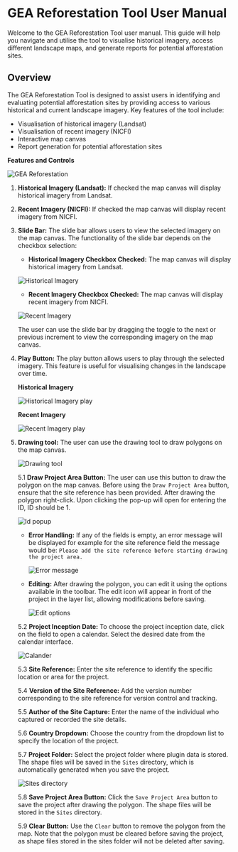 # GEA Reforestation Tool User Manual

Welcome to the GEA Reforestation Tool user manual. This guide will help you navigate and utilise the tool to visualise historical imagery, access different landscape maps, and generate reports for potential afforestation sites.

## Overview

The GEA Reforestation Tool is designed to assist users in identifying and evaluating potential afforestation sites by providing access to various historical and current landscape imagery. Key features of the tool include:

- Visualisation of historical imagery (Landsat)
- Visualisation of recent imagery (NICFI)
- Interactive map canvas
- Report generation for potential afforestation sites


**Features and Controls**

![GEA Reforestation](./img/complete-gea-reforestation-1.png)

1. **Historical Imagery (Landsat):** If checked the map canvas will display historical imagery from Landsat.

2. **Recent Imagery (NICFI):** If checked the map canvas will display recent imagery from NICFI.

3. **Slide Bar:** The slide bar allows users to view the selected imagery on the map canvas. The functionality of the slide bar depends on the checkbox selection:

    - **Historical Imagery Checkbox Checked:** The map canvas will display historical imagery from Landsat.

    ![Historical Imagery](./img/complete-gea-reforestation-2.png)

    - **Recent Imagery Checkbox Checked:** The map canvas will display recent imagery from NICFI.

    ![Recent Imagery](./img/complete-gea-reforestation-3.png)


    The user can use the slide bar by dragging the toggle to the next or previous increment to view the corresponding imagery on the map canvas.

4. **Play Button:** The play button allows users to play through the selected imagery. This feature is useful for visualising changes in the landscape over time.

    **Historical Imagery**

    ![Historical Imagery play](./img/Landsat-working.gif)

    **Recent Imagery**

    ![Recent Imagery play](./img/NICFIworking.gif)

5. **Drawing tool:** The user can use the drawing tool to draw polygons on the map canvas.
        
    ![Drawing tool](./img/complete-gea-reforestation-5.png)

    5.1 **Draw Project Area Button:** The user can use this button to draw the polygon on the map canvas. Before using the `Draw Project Area` button, ensure that the site reference has been provided. After drawing the polygon right-click. Upon clicking the pop-up will open for entering the ID, ID should be 1.

    ![Id popup](./img/complete-gea-reforestation-9.png)

    - **Error Handling:** If any of the fields is empty, an error message will be displayed for example for the site reference field the message would be: `Please add the site reference before starting drawing the project area.`

        ![Error message](./img/complete-gea-reforestation-4.png)

    - **Editing:** After drawing the polygon, you can edit it using the options available in the toolbar. The edit icon will appear in front of the project in the layer list, allowing modifications before saving.

        ![Edit options](./img/complete-gea-reforestation-6.png)

    5.2 **Project Inception Date:** To choose the project inception date, click on the field to open a calendar. Select the desired date from the calendar interface.

    ![Calander](./img/complete-gea-reforestation-7.png)

    5.3 **Site Reference:** Enter the site reference to identify the specific location or area for the project.

    5.4 **Version of the Site Reference:** Add the version number corresponding to the site reference for version control and tracking.

    5.5 **Author of the Site Capture:** Enter the name of the individual who captured or recorded the site details.

    5.6 **Country Dropdown:** Choose the country from the dropdown list to specify the location of the project.
    
    5.7 **Project Folder:** Select the project folder where plugin data is stored. The shape files will be saved in the `Sites` directory, which is automatically generated when you save the project.

    ![Sites directory](./img/complete-gea-reforestation-8.png)

    5.8 **Save Project Area Button:** Click the `Save Project Area` button to save the project after drawing the polygon. The shape files will be stored in the `Sites` directory.

    5.9 **Clear Button:** Use the `Clear` button to remove the polygon from the map. Note that the polygon must be cleared before saving the project, as shape files stored in the sites folder will not be deleted after saving.
